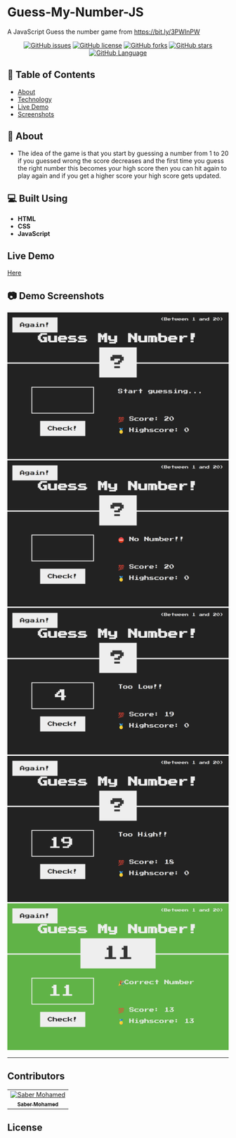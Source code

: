 # Guess-My-Number-JS
A JavaScript Guess the number game from https://bit.ly/3PWInPW



<div align="center">


[![GitHub issues](https://img.shields.io/github/issues/ZeyadTarekk/Guess-My-Number)](https://github.com/ZeyadTarekk/Guess-My-Number/issues)
[![GitHub license](https://img.shields.io/github/license/ZeyadTarekk/Guess-My-Number)](https://github.com/ZeyadTarekk/Guess-My-Number/blob/master/LICENSE)
[![GitHub forks](https://img.shields.io/github/forks/ZeyadTarekk/Guess-My-Number)](https://github.com/ZeyadTarekk/Guess-My-Number/network/members)
[![GitHub stars](https://img.shields.io/github/stars/ZeyadTarekk/Guess-My-Number)](https://github.com/ZeyadTarekk/Guess-My-Number/stargazers)
[![GitHub Language](https://img.shields.io/github/languages/count/ZeyadTarekk/Guess-My-Number)](https://github.com/ZeyadTarekk/Guess-My-Number)

</div>

## 📝 Table of Contents

- [About](#about)
- [Technology](#tech)
- [Live Demo](#demo)
- [Screenshots](#Screenshots)


## 📙 About <a name = "about"></a>

- The idea of the game is that you start by guessing a number from 1 to 20 if you guessed wrong the score decreases and the first time you guess the right number this becomes your high score then you can hit again to play again and if you get a higher score your high score gets updated.


## 💻 Built Using <a name = "tech"></a>

- **HTML**
- **CSS**
- **JavaScript**

## Live Demo <a name = "demo"></a>
<a href="https://github.com/SABER-MOHAMED/Guess-My-Number-JS" >Here</a>

## 📷 Demo Screenshots <a name = "Screenshots"></a>

<div align="center">
   <img src="Screenshots/Screen1.png"></a>
   <img src="Screenshots/Screen2.png"></a>
   <img src="Screenshots/Screen3.png"></a>
   <img src="Screenshots/Screen4.png"></a>
   <img src="Screenshots/Screen5.png"></a>
   <hr>
</div>


## Contributors <a name = "Contributors"></a>

<table>
  <tr>
    <td align="center">
    <a href="https://github.com/SABER-MOHAMED" target="_black">
    <img src="[https://avatars.githubusercontent.com/u/76125650?v=4](https://avatars.githubusercontent.com/u/95752534?s=400&u=8792042b9e7b0331476075492aebac650faec0f3&v=4)" width="150px;" alt="Saber Mohamed"/>
    <br />
    <sub><b>Saber Mohamed</b></sub></a>
    </td>
  </tr>
 </table>

## License <a name = "license"></a>
